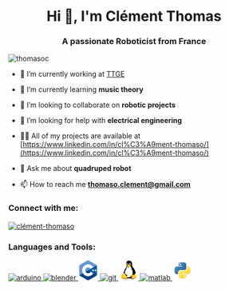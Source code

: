 <h1 align="center">Hi 👋, I'm Clément Thomas</h1>
<h3 align="center">A passionate Roboticist from France</h3>

<p align="left"> <img src="https://komarev.com/ghpvc/?username=thomasoc&label=Profile%20views&color=0e75b6&style=flat" alt="thomasoc" /> </p>

- 🔭 I’m currently working at [TTGE](https://www.tt-geometres-experts.fr/fr/entreprise/actualites/2521-salon-bim-world-2022)

- 🌱 I’m currently learning **music theory**

- 👯 I’m looking to collaborate on **robotic projects**

- 🤝 I’m looking for help with **electrical engineering**

- 👨‍💻 All of my projects are available at [https://www.linkedin.com/in/cl%C3%A9ment-thomaso/](https://www.linkedin.com/in/cl%C3%A9ment-thomaso/)

- 💬 Ask me about **quadruped robot**

- 📫 How to reach me **thomaso.clement@gmail.com**

<h3 align="left">Connect with me:</h3>
<p align="left">
<a href="https://linkedin.com/in/clément-thomaso" target="blank"><img align="center" src="https://raw.githubusercontent.com/rahuldkjain/github-profile-readme-generator/master/src/images/icons/Social/linked-in-alt.svg" alt="clément-thomaso" height="30" width="40" /></a>
</p>

<h3 align="left">Languages and Tools:</h3>
<p align="left"> <a href="https://www.arduino.cc/" target="_blank" rel="noreferrer"> <img src="https://cdn.worldvectorlogo.com/logos/arduino-1.svg" alt="arduino" width="40" height="40"/> </a> <a href="https://www.blender.org/" target="_blank" rel="noreferrer"> <img src="https://download.blender.org/branding/community/blender_community_badge_white.svg" alt="blender" width="40" height="40"/> </a> <a href="https://www.w3schools.com/cpp/" target="_blank" rel="noreferrer"> <img src="https://raw.githubusercontent.com/devicons/devicon/master/icons/cplusplus/cplusplus-original.svg" alt="cplusplus" width="40" height="40"/> </a> <a href="https://git-scm.com/" target="_blank" rel="noreferrer"> <img src="https://www.vectorlogo.zone/logos/git-scm/git-scm-icon.svg" alt="git" width="40" height="40"/> </a> <a href="https://www.linux.org/" target="_blank" rel="noreferrer"> <img src="https://raw.githubusercontent.com/devicons/devicon/master/icons/linux/linux-original.svg" alt="linux" width="40" height="40"/> </a> <a href="https://www.mathworks.com/" target="_blank" rel="noreferrer"> <img src="https://upload.wikimedia.org/wikipedia/commons/2/21/Matlab_Logo.png" alt="matlab" width="40" height="40"/> </a> <a href="https://www.python.org" target="_blank" rel="noreferrer"> <img src="https://raw.githubusercontent.com/devicons/devicon/master/icons/python/python-original.svg" alt="python" width="40" height="40"/> </a> </p>


